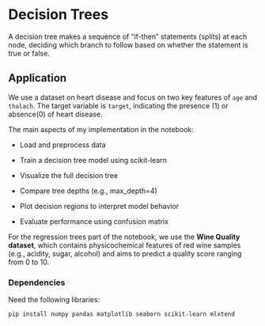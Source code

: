 # Decision Trees
A decision tree makes a sequence of “if-then” statements (splits) at each node, deciding which branch to follow based on whether the statement is true or false.

## Application
We use a dataset on heart disease and focus on two key features of `age` and `thalach`.
The target variable is `target`, indicating the presence (1) or absence(0) of heart disease.

The main aspects of my implementation in the notebook:
- Load and preprocess data

- Train a decision tree model using scikit-learn

- Visualize the full decision tree

- Compare tree depths (e.g., max_depth=4)

- Plot decision regions to interpret model behavior

- Evaluate performance using confusion matrix

For the regression trees part of the notebook, we use the **Wine Quality dataset**, which contains physicochemical features of red wine samples (e.g., acidity, sugar, alcohol) and aims to predict a quality score ranging from 0 to 10.

### Dependencies

Need the following libraries:
```bash
pip install numpy pandas matplotlib seaborn scikit-learn mlxtend
